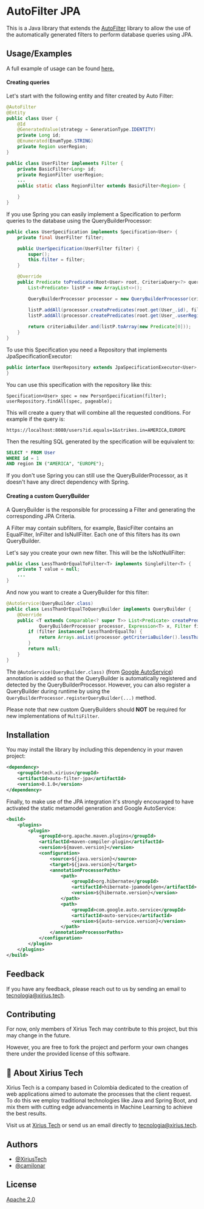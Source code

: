 # AutoFilter JPA

This is a Java library that extends the [AutoFilter](https://github.com/XiriusTech/xirius-auto-filter) library to allow the use of the automatically generated filters to perform database queries using JPA.


## Usage/Examples

A full example of usage can be found [here.](https://github.com/XiriusTech/java-learning/auto-filter)

#### Creating queries
Let's start with the following entity and filter created by Auto Filter:

```java
@AutoFilter
@Entity
public class User {
    @Id
    @GeneratedValue(strategy = GenerationType.IDENTITY)
    private Long id;
    @Enumerated(EnumType.STRING)
    private Region userRegion;
}

public class UserFilter implements Filter {
    private BasicFilter<Long> id;
    private RegionFilter userRegion;
    ...
    public static class RegionFilter extends BasicFilter<Region> {

    }
}
```

If you use Spring you can easily implement a Specification to perform queries to the database using the QueryBuilderProcessor:

```java
public class UserSpecification implements Specification<User> {
    private final UserFilter filter;

    public UserSpecification(UserFilter filter) {
        super();
        this.filter = filter;
    }

    @Override
    public Predicate toPredicate(Root<User> root, CriteriaQuery<?> query, CriteriaBuilder criteriaBuilder) {
        List<Predicate> listP = new ArrayList<>();

        QueryBuilderProcessor processor = new QueryBuilderProcessor(criteriaBuilder);

        listP.addAll(processor.createPredicates(root.get(User_.id), filter.getId()));
        listP.addAll(processor.createPredicates(root.get(User_.userRegion), filter.getUserRegion()));
        
        return criteriaBuilder.and(listP.toArray(new Predicate[0]));
    }
}
```

To use this Specification you need a Repository that implements JpaSpecificationExecutor:

```java
public interface UserRepository extends JpaSpecificationExecutor<User>, JpaRepository<User, Long> {
}
```

You can use this specification with the repository like this:

```
Specification<User> spec = new PersonSpecification(filter);
userRepository.findAll(spec, pageable);
```

This will create a query that will combine all the requested conditions. For example if the query is:
```
https://localhost:8080/users?id.equals=1&strikes.in=AMERICA,EUROPE
```
Then the resulting SQL generated by the specification will be equivalent to:
```SQL
SELECT * FROM User
WHERE id = 1
AND region IN ("AMERICA", "EUROPE");
```

If you don't use Spring you can still use the QueryBuilderProcessor, as it doesn't have any direct dependency with Spring.

#### Creating a custom QueryBuilder

A QueryBuilder is the responsible for processing a Filter and generating the corresponding JPA Criteria.

A Filter may contain subfilters, for example, BasicFilter contains an EqualFilter, InFilter and IsNullFilter. Each one of this filters has its own QueryBuilder.

Let's say you create your own new filter. This will be the IsNotNullFilter:

```java
public class LessThanOrEqualToFilter<T> implements SingleFilter<T> {
    private T value = null;
    ...
}
```

And now you want to create a QueryBuilder for this filter:

```java
@AutoService(QueryBuilder.class)
public class LessThanOrEqualToQueryBuilder implements QueryBuilder {
    @Override
    public <T extends Comparable<? super T>> List<Predicate> createPredicates(
            QueryBuilderProcessor processor, Expression<T> x, Filter filter) {
        if (filter instanceof LessThanOrEqualTo) {
            return Arrays.asList(processor.getCriteriaBuilder().lessThanOrEqualTo(x, ((LessThanOrEqualToFilter<T>) filter).getValue()));
        }
        return null;
    }
}
```

The ```@AutoService(QueryBuilder.class)``` (from [Google AutoService](https://github.com/google/auto/tree/main/service)) annotation is added so that the QueryBuilder is automatically registered and detected by the QueryBuilderProcessor. However, you can also register a QueryBuilder during runtime by using the ```QueryBuilderProcessor.registerQueryBuilder(...)``` method.

Please note that new custom QueryBuilders should **NOT** be required for new implementations of ```MultiFilter```.
## Installation

You may install the library by including this dependency in your maven project:

```xml
<dependency>
    <groupId>tech.xirius</groupId>
    <artifactId>auto-filter-jpa</artifactId>
    <version>0.1.0</version>
</dependency>
```

Finally, to make use of the JPA integration it's strongly encouraged to have activated the static metamodel generation and Google AutoService: 
```xml
<build>
    <plugins>
        <plugin>
            <groupId>org.apache.maven.plugins</groupId>
            <artifactId>maven-compiler-plugin</artifactId>
            <version>${maven.version}</version>
            <configuration>
                <source>${java.version}</source>
                <target>${java.version}</target>
                <annotationProcessorPaths>
                    <path>
                        <groupId>org.hibernate</groupId>
                        <artifactId>hibernate-jpamodelgen</artifactId>
                        <version>${hibernate.version}</version>
                    </path>
                    <path>
                        <groupId>com.google.auto.service</groupId>
                        <artifactId>auto-service</artifactId>
                        <version>${auto-service.version}</version>
                    </path>
                </annotationProcessorPaths>
            </configuration>
        </plugin>
    </plugins>
</build>
```

    
## Feedback

If you have any feedback, please reach out to us by sending an email to tecnologia@xirius.tech.


## Contributing

For now, only members of Xirius Tech may contribute to this project, but this may change in the future.

However, you are free to fork the project and perform your own changes there under the provided license of this software.


## 🚀 About Xirius Tech
Xirius Tech is a company based in Colombia dedicated to the creation of web applications aimed to automate the processes that the client request. To do this we employ traditional technologies like Java and Spring Boot, and mix them with cutting edge advancements in Machine Learning to achieve the best results.

Visit us at [Xirius Tech](https://xirius.tech/) or send us an email directly to tecnologia@xirius.tech.


## Authors

- [@XiriusTech](https://github.com/XiriusTech)
- [@camilonar](https://www.github.com/camilonar)


## License

[Apache 2.0](https://www.apache.org/licenses/LICENSE-2.0)

